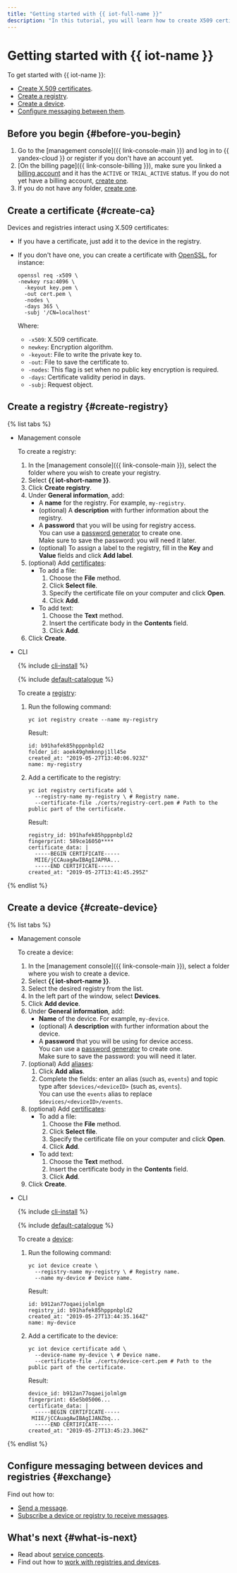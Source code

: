 ```yaml
---
title: "Getting started with {{ iot-full-name }}"
description: "In this tutorial, you will learn how to create X509 certificates and configure messaging between devices and registries using {{ iot-full-name }}."
---
```


# Getting started with {{ iot-name }}

To get started with {{ iot-name }}:

* [Create X.509 certificates](#create-ca).
* [Create a registry](#create-registry).
* [Create a device](#create-device).
* [Configure messaging between them](#exchange).

## Before you begin {#before-you-begin}

1. Go to the [management console]({{ link-console-main }}) and log in to {{ yandex-cloud }} or register if you don't have an account yet.
1. [On the billing page]({{ link-console-billing }}), make sure you linked a [billing account](../billing/concepts/billing-account.md) and it has the `ACTIVE` or `TRIAL_ACTIVE` status. If you do not yet have a billing account, [create one](../billing/quickstart/index.md#create_billing_account).
1. If you do not have any folder, [create one](../resource-manager/operations/folder/create.md).

## Create a certificate {#create-ca}

Devices and registries interact using X.509 certificates:

* If you have a certificate, just add it to the device in the registry.
* If you don't have one, you can create a certificate with [OpenSSL](https://www.openssl.org), for instance:

   ```
   openssl req -x509 \
   -newkey rsa:4096 \
     -keyout key.pem \
     -out cert.pem \
     -nodes \
     -days 365 \
     -subj '/CN=localhost'
   ```

   Where:

   * `-x509`: X.509 certificate.
   * `newkey`: Encryption algorithm.
   * `-keyout`: File to write the private key to.
   * `-out`: File to save the certificate to.
   * `-nodes`: This flag is set when no public key encryption is required.
   * `-days`: Certificate validity period in days.
   * `-subj`: Request object.

## Create a registry {#create-registry}

{% list tabs %}

- Management console

   To create a registry:

   1. In the [management console]({{ link-console-main }}), select the folder where you wish to create your registry.
   1. Select **{{ iot-short-name }}**.
   1. Click **Create registry**.
   1. Under **General information**, add:
      * A **name** for the registry. For example, `my-registry`.
      * (optional) A **description** with further information about the registry.
      * A **password** that you will be using for registry access.<br/>You can use a [password generator](https://passwordsgenerator.net/) to create one.<br/>Make sure to save the password: you will need it later.
      * (optional) To assign a label to the registry, fill in the **Key** and **Value** fields and click **Add label**.
   1. (optional) Add [certificates](operations/certificates/create-certificates.md):
      * To add a file:
         1. Choose the **File** method.
         1. Click **Select file**.
         1. Specify the certificate file on your computer and click **Open**.
         1. Click **Add**.
      * To add text:
         1. Choose the **Text** method.
         1. Insert the certificate body in the **Contents** field.
         1. Click **Add**.
   1. Click **Create**.

- CLI

   {% include [cli-install](../_includes/cli-install.md) %}

   {% include [default-catalogue](../_includes/default-catalogue.md) %}

   To create a [registry](concepts/index.md#registry):
   1. Run the following command:

      ```
      yc iot registry create --name my-registry
      ```

      Result:

      ```
      id: b91hafek85hpppnbpld2
      folder_id: aoek49ghmknnpj1ll45e
      created_at: "2019-05-27T13:40:06.923Z"
      name: my-registry
      ```

   1. Add a certificate to the registry:

      ```
      yc iot registry certificate add \
        --registry-name my-registry \ # Registry name.
        --certificate-file ./certs/registry-cert.pem # Path to the public part of the certificate.
      ```

      Result:

      ```
      registry_id: b91hafek85hpppnbpld2
      fingerprint: 589ce16050****
      certificate_data: |
        -----BEGIN CERTIFICATE-----
        MIIE/jCCAuagAwIBAgIJAPRA...
        -----END CERTIFICATE-----
      created_at: "2019-05-27T13:41:45.295Z"
      ```

{% endlist %}

## Create a device {#create-device}

{% list tabs %}

- Management console

   To create a device:

   1. In the [management console]({{ link-console-main }}), select a folder where you wish to create a device.
   1. Select **{{ iot-short-name }}**.
   1. Select the desired registry from the list.
   1. In the left part of the window, select **Devices**.
   1. Click **Add device**.
   1. Under **General information**, add:
      * **Name** of the device. For example, `my-device`.
      * (optional) A **description** with further information about the device.
      * A **password** that you will be using for device access.<br/>You can use a [password generator](https://passwordsgenerator.net/) to create one.<br/>Make sure to save the password: you will need it later.
   1. (optional) Add [aliases](concepts/topic/usage.md#aliases):
      1. Click **Add alias**.
      1. Complete the fields: enter an alias (such as, `events`) and topic type after `$devices/<deviceID>` (such as, `events`).<br/>You can use the `events` alias to replace `$devices/<deviceID>/events`.
   1. (optional) Add [certificates](operations/certificates/create-certificates.md):
      * To add a file:
         1. Choose the **File** method.
         1. Click **Select file**.
         1. Specify the certificate file on your computer and click **Open**.
         1. Click **Add**.
      * To add text:
         1. Choose the **Text** method.
         1. Insert the certificate body in the **Contents** field.
         1. Click **Add**.
   1. Click **Create**.

- CLI

   {% include [cli-install](../_includes/cli-install.md) %}

   {% include [default-catalogue](../_includes/default-catalogue.md) %}

   To create a [device](concepts/index.md#device):
   1. Run the following command:

      ```
      yc iot device create \
        --registry-name my-registry \ # Registry name.
        --name my-device # Device name.
      ```

      Result:

      ```
      id: b912an77oqaeijolmlgm
      registry_id: b91hafek85hpppnbpld2
      created_at: "2019-05-27T13:44:35.164Z"
      name: my-device
      ```

   1. Add a certificate to the device:

      ```
      yc iot device certificate add \
        --device-name my-device \ # Device name.
        --certificate-file ./certs/device-cert.pem # Path to the public part of the certificate.
      ```

      Result:

      ```
      device_id: b912an77oqaeijolmlgm
      fingerprint: 65e5b05006...
      certificate_data: |
        -----BEGIN CERTIFICATE-----
       MIIE/jCCAuagAwIBAgIJANZbq...
        -----END CERTIFICATE-----
      created_at: "2019-05-27T13:45:23.306Z"
      ```


{% endlist %}

## Configure messaging between devices and registries {#exchange}

Find out how to:
* [Send a message](operations/publish.md).
* [Subscribe a device or registry to receive messages](operations/subscribe.md).

## What's next {#what-is-next}

* Read about [service concepts](concepts/index.md).
* Find out how to [work with registries and devices](operations/index.md).
